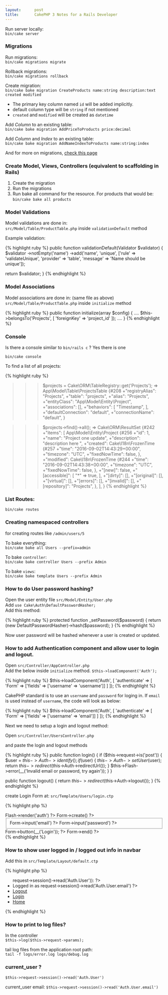 ```yaml
---
layout:      post
title:       CakePHP 3 Notes for a Rails Developer
---
```


Run server locally: <br>
`bin/cake server`

### Migrations
Run migrations: <br>
`bin/cake migrations migrate`

Rollback migrations: <br>
`bin/cake migrations rollback`

Create migration: <br>
`bin/cake bake migration CreateProducts name:string description:text created modified`

  * The primary key column named `id` will be added implicitly.
  * default column type will be `string` if not mentioned
  * `created` and `modified` will be created as `datetime`

Add _Column_ to an existing table: <br>
`bin/cake bake migration AddPriceToProducts price:decimal`

Add _Column_ and _Index_ to an existing table: <br>
`bin/cake bake migration AddNameIndexToProducts name:string:index`

And for more on migrations, [check this page](http://book.cakephp.org/3.0/en/migrations.html)

### Create Model, Views, Controllers (equivalent to scaffolding in Rails)

1. Create the migration
2. Run the migrations
3. Run bake all command for the resource. For products that would be: <br>
`bin/cake bake all products`

### Model Validations

Model validations are done in: <br>
`src/Model/Table/ProductTable.php`
inside `validationDefault` method

Example validation:

{% highlight ruby %}
public function validationDefault(Validator $validator)
{
  $validator
    ->notEmpty('name')
    ->add('name', 'unique', ['rule' => 'validateUnique', 'provider' => 'table', 'message' => 'Name should be unique']);

  return $validator;
}
{% endhighlight %}

### Model Associations

Model associations are done in: (same file as above)<br>
`src/Model/Table/ProductTable.php`
inside `initialize` method

{% highlight ruby %}
public function initialize(array $config)
{
  ....
  $this->belongsTo('Projects', [
      'foreignKey' => 'project_id'
  ]);
  ....
}
{% endhighlight %}

### Console

Is there a console similar to `bin/rails c` ?
Yes there is one

`bin/cake console`

To find a list of all projects:

{% highlight ruby %}
>>> $projects = Cake\ORM\TableRegistry::get('Projects');
=> App\Model\Table\ProjectsTable {#208
     +"registryAlias": "Projects",
     +"table": "projects",
     +"alias": "Projects",
     +"entityClass": "App\Model\Entity\Project",
     +"associations": [],
     +"behaviors": [
       "Timestamp",
     ],
     +"defaultConnection": "default",
     +"connectionName": "default",
   }

>>> $projects->find()->all();
=> Cake\ORM\ResultSet {#242
     +"items": [
       App\Model\Entity\Project {#256
         +"id": 1,
         +"name": "Project one update",
         +"description": "description here ",
         +"created": Cake\I18n\FrozenTime {#257
           +"time": "2016-09-02T14:43:29+00:00",
           +"timezone": "UTC",
           +"fixedNowTime": false,
         },
         +"modified": Cake\I18n\FrozenTime {#244
           +"time": "2016-09-02T14:43:38+00:00",
           +"timezone": "UTC",
           +"fixedNowTime": false,
         },
         +"[new]": false,
         +"[accessible]": [
           "*" => true,
         ],
         +"[dirty]": [],
         +"[original]": [],
         +"[virtual]": [],
         +"[errors]": [],
         +"[invalid]": [],
         +"[repository]": "Projects",
       },
     ],
   }
{% endhighlight %}

### List Routes: <br>
`bin/cake routes`

### Creating namespaced controllers
for creating routes like `/admin/users/5`

To bake everything: <br>
`bin/cake bake all Users --prefix=admin`

To bake `controller`: <br>
`bin/cake bake controller Users --prefix Admin`

To bake `views`: <br>
`bin/cake bake template Users --prefix Admin`

### How to do User password hashing?

Open the user entity file `src/Model/Entity/User.php` <br>
Add `use Cake\Auth\DefaultPasswordHasher;` <br>
Add this method: <br>

{% highlight ruby %}
protected function _setPassword($password)
{
  return (new DefaultPasswordHasher)->hash($password);
}
{% endhighlight %}

Now user password will be hashed whenever a user is created or updated.


### How to add Authentication component and allow user to login and logout.

Open `src/Controller/AppController.php` <br>
Add the below inside `initialize` method.
`$this->loadComponent('Auth');`

{% highlight ruby %}
$this->loadComponent('Auth', [
  'authenticate' => [
    'Form' => ['fields' => ['username' => 'username']]
  ]
]);
{% endhighlight %}

CakePHP standard is to use an `username` and `password` for loging in. If `email` is used instead of `username`, the code will look as below:

{% highlight ruby %}
$this->loadComponent('Auth', [
  'authenticate' => [
    'Form' => ['fields' => ['username' => 'email']]
  ]
]);
{% endhighlight %}

Next we need to setup a login and logout method:

Open `src/Controller/UsersController.php`

and paste the login and logout methods

{% highlight ruby %}
public function login()
{
    if ($this->request->is('post')) {
        $user = $this->Auth->identify();
        if ($user) {
            $this->Auth->setUser($user);
            return $this->redirect($this->Auth->redirectUrl());
        }
        $this->Flash->error(__('Invalid email or password, try again'));
    }
}

public function logout()
{
    return $this->redirect($this->Auth->logout());
}
{% endhighlight %}

create Login Form at: `src/Template/Users/login.ctp`

{% highlight php %}
<div class="users form">
<?= $this->Flash->render('auth') ?>
<?= $this->Form->create() ?>
    <fieldset>
        <legend><?= __('Please enter your email and password') ?></legend>
        <?= $this->Form->input('email') ?>
        <?= $this->Form->input('password') ?>
    </fieldset>
<?= $this->Form->button(__('Login')); ?>
<?= $this->Form->end() ?>
</div>
{% endhighlight %}

### How to show user logged in / logged out info in navbar

Add this in `src/Template/Layout/default.ctp`

{% highlight php %}
<ul class="right">
  <?php if ($this->request->session()->read('Auth.User')): ?>
    <li><a>Logged in as <?php echo $this->request->session()->read('Auth.User.email') ?></a></li>
    <li><a href="/users/logout">Logout</a></li>
  <?php else: ?>
    <li><a href="/users/login">Login</a></li>
  <?php endif; ?>
  <li><a href="/">Home</a></li>
</ul>
{% endhighlight %}

### How to print to log files?

In the controller <br>
`$this->log($this->request->params);`

tail log files from the application root path: <br>
`tail -f logs/error.log logs/debug.log`

### current_user ?
`$this->request->session()->read('Auth.User')`

current_user email: `$this->request->session()->read('Auth.User.email')`
